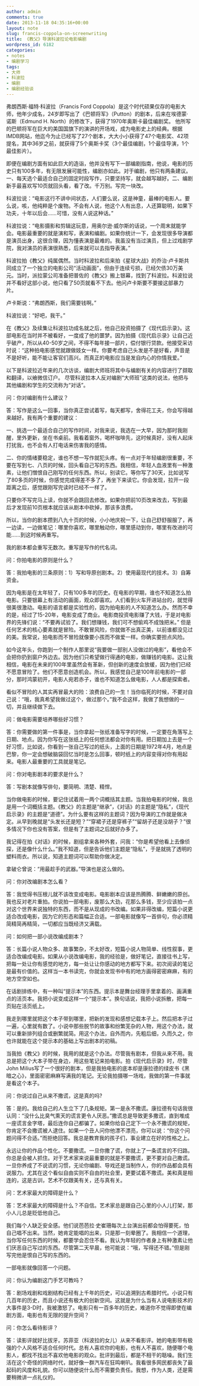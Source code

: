 ```yaml
---
author: admin
comments: true
date: 2013-11-18 04:35:16+00:00
layout: note
slug: francis-coppola-on-screenwriting
title: 《教父》导演科波拉论电影编剧
wordpress_id: 6182
categories:
- notes
- 编剧学习
tags:
- 大师
- 科波拉
- 编剧
- 编剧经验谈
---
```


弗朗西斯·福特·科波拉（Francis Ford Coppola）是这个时代硕果仅存的电影大师，他年少成名，24岁即写出了《巴顿将军》（Putton）的剧本，后来在埃德蒙·诺斯（Edmund H. North）的修改下，获得了1970年奥斯卡最佳编剧奖。 他所写的巴顿将军在巨大的美国国旗下的演讲的开场戏，成为电影史上的经典。根据IMDB网站，他迄今为止已经写了27个剧本，大大小小获得了47个电影奖、42项提名，其中36岁之前，就获得了5个奥斯卡奖（3个最佳编剧，1个最佳导演，1个最佳影片）。

即便在编剧方面有如此巨大的造诣，他并没有写下一部编剧指南，他说，电影的历史只有100多年，有无限发展可能性，编剧亦如此。对于编剧，他只有两条建议。一、每天选个最适合自己的固定时段写作，只要坚持写，就会越写越好。二、编剧新手最喜欢写10页就回头看，看了改。千万别。写完一块改。

科波拉说：“电影这行不讲中间状态，人们要么说，这是神童，最棒的电影人。要么说，咳，他纯粹是个废物。不会有人说，他这个人有出息，人还算聪明，如果下功夫，十年以后会……可惜，没有人说这种话。”

科波拉说：“电影摄影和剪辑这玩意，用奥尔逊·威尔斯的话说，一个周末就能学会。电影最重要的就是演和写，表演和编剧。如果你统计一下，会发现很多导演都是演员出身，这很合理，因为懂表演是最难的。我虽没有当过演员，但上过戏剧学院，我对演员的表演很熟悉，后来就可以去指导表演。”

科波拉拍《教父》纯属偶然。当时科波拉和后来拍《星球大战》的乔治·卢卡斯共同成立了一个独立的电影公司“活动画面”，但由于连续亏损，已经欠债30万美元。当时，派拉蒙公司准备把普佐的《教父》搬上银幕，找到了科波拉。科波拉说并不看好这部小说，他只看了50页就看不下去。他问卢卡斯要不要接这部暴力片。

卢卡斯说：“弗朗西斯，我们需要钱啊。”

科波拉说：“好吧，我干。”

在《教父》及续集让科波拉功成名就之后，他自己投资拍摄了《现代启示录》。这部电影在当时并不被看好，一度成了他的噩梦。因为拍摄《现代启示录》让自己近乎破产，所以从40-50岁之间，不得不每年接一部片，偿付银行贷款。他接受采访时说：“这种拍电影感觉就跟做妓女一样。你要考虑自己头发是不是好看，声音是不是好听，能不能让客官们高兴。而真正的电影应当是发自内心的你情我爱。”

以下是科波拉近年来的几次访谈，编剧大师班将其中与编剧有关的内容进行了撷取和翻译，以飨微信订户。 尽管科波拉本人反对编剧“大师班”这类的说法，他把与其他编剧和学生的交流称为“对话”。



问：你对编剧有什么建议？

答：写作是这么一回事，当你真正尝试着写，每天都写，舍得花工夫，你会写得越来越好。我有两个重要的建议：

一、挑选一个最适合自己的写作时间，对我来说，我选在一大早，因为那时我刚醒，里外更新，坐在书桌前。我看着窗外，喝杯咖啡先，这时候真好，没有人起床打扰我，也不会有人打电话来伤害我的感情。

二、你的情绪要稳定，谁也不想一写作就犯头疼。有一点对于年轻编剧很重要，不要在写到七、八页的时候，回头看自己写的东西。我相信，年轻人血液里有一种激素，让他们憎恨自己刚写的任何东西。所以，别读它。等你写了30天，比如说写了80多页的时候，你感觉完成得差不多了，再坐下来读它。你会发现，拉开一段距离之后，感觉跟刚写完读时已经不一样了。

只要你不写完马上读，你就不会跳回去修改。如果你把前10页改来改去，写到最后才发现前10页根本就应该从剧本中砍掉，那该多浪费。

所以，当你的剧本攒到八九十页的时候，小小地庆祝一下，让自己舒舒服服了，再一边读，一边做笔记：哪里你喜欢，哪里触动你，哪里感动到你，哪里有改进的可能……到这时候再重写。

我的剧本都会重写无数次。重写是写作的代名词。

问：你拍电影的原则是什么？

答：我拍电影的三条原则：1）写和导原创剧本。2）使用最现代的技术。3）自筹资金。

因为电影是在太年轻了，只有100多年的历史。在电影的早期，谁也不知道怎么拍电影。只要银幕上有活动的画面，观众即喜欢。人们看到火车开进站台的，就觉得很美很激动。电影的语言都是实验性的，因为拍电影的人不知道怎么办。然而不幸的是，经过了15-20年，电影变成了商业。电影商投资电影赚了大钱，于是对电影界的先锋们说：“不要再试验了。我们想赚钱，我们可不想偷鸡不成蚀把米。”
但是任何艺术的核心要素就是冒险。不敢冒风险，你就做不出真正美，以前谁都没见过的美。我常说，拍电影而不冒险就像要小孩而不做爱一样。你确实要担点风险。

如今这年头，你跑到一个制作人那里说“我要做一部别人没做过的电影”，看他会不会把你扔到窗户外边去。因为他们只希望做行得通的电影，做赚钱的电影。这让我相信，电影在未来的100年里虽然会有革新，但创新的速度会放缓，因为他们已经不愿意冒险了。他们不愿意创造机会。所以，我感觉自己是100年前电影的一部分，那时鸿蒙初开，电影人宛若赤子，谁也不知道怎么做电影，人人都是探索者。

看似不冒险的人其实再冒最大的险：浪费自己的一生！当你临死的时候，不要对自己说：“哦，我真希望我做过这个，做过那个。”我不会这样，我做了我想做的一切，并且继续做下去。

问：做电影需要培养哪些好习惯？

答：你需要做的第一件事是，当你拿起一张纸准备写字的时候，一定要在角落写上日期、地点。因为你写在这张纸上的任何想法都会对你有用。把日期加上去是一个好习惯，比如说，你看到一张自己写过的纸头，上面的日期是1972年4月，地点是巴黎，你一定会想破脑袋回忆当时是怎么回事，顿时纸上的内容变得对你有用起来。电影人最重要的工具就是笔记。

问：你对电影剧本的要求是什么？

答：写剧本就像写俳句，要简明、清楚、精悍。

当你做电影的时候，要记住试着用一两个词概括其主题。当我拍电影的时候，我总是用一个词概括主题。《教父》的主题是“继承”，《对话》的主题是“隐私”，《现代启示录》的主题是“道德”。为什么要有这样的主题词？因为导演的工作就是做决定。从早到晚就是“头发长还是短？”“穿裙子还是穿裤子”“留胡子还是没胡子？”很多情况下你也没有答案，但是有了主题词之后就好办多了。

我记得在拍《对话》的时候，剧组拿来各种外套，问我：“你是希望他看上去像侦探，还是像什么什么。”我不知道，但是告诉他们主题是“隐私”，于是就挑了透明的塑料雨衣。所以说，知道主题词可以帮助你做决定。

拿破仑曾说：“用最趁手的武器。”导演也是这么做的。

问：你对改编剧本怎么看？

答：我觉得书压根儿就不该改变成电影。电影剧本应该是热腾腾、鲜嫩嫩的原创。我也反对老片重拍。你说拍一部电影，废那么大劲，花那么多钱，至少应该拍一点对这个世界来说独特的东西，而不是从现成的书改编。如果非得改编，短篇小说更适合改成电影，因为它的形态和篇幅正合适。一部电影就像写一首俳句，你必须精简精简再精简，一切都应当既经济又满载。

问：如何把一部小说改编成剧本？

答：长篇小说人物众多、故事繁杂，不太好改，短篇小说人物简单、线性叙事，更适合改编成电影。如果从小说改编电影，我的经验是，做好笔记，直接往书上写，把每一处让你有感觉的地方，每一处让让你感动的地方都写下来。初次阅读的笔记是最有价值的。这样当一本书读完，你就会发现书中有的地方画得密密麻麻，有的地方空空如也。

在话剧排练中，有一种叫“提示本”的东西。提示本是舞台经理手里拿着的、画满重点的活页本。我把小说变成这样一个“提示本”。换句话说，我把小说拆散，把每一页贴在活页纸上。

我走到哪里就把这个本子带到哪里，把新的发现和感想记载本子上。然后把本子过一遍，心里就有数了。小说中那些脱节的故事和纷繁芜杂的人物，用这个办法，就可以重新排列组合或删繁就简。用这个办法，自外而内，先粗后细，久而久之，你也许就能在这个提示本的基础上写出剧本的初稿。

当我拍《教父》的时候，我用的就是这个办法。尽管我有剧本，但我从来不用。我总是把这个大本子带在身边，用这些笔记来拍电影。拍《现代启示录》时，尽管John Milius写了一个很好的剧本，但是我拍电影的底本却是康拉德的绿皮书《黑暗之心》，里面密密麻麻写满我的笔记。无论我拍摄哪一场戏，我做的第一件事就是看这个本子。

问：你说过自己从来不撒谎，这是真的吗?

答：是的。我给自己的人生立下了几条规矩。第一是永不撒谎。康拉德有句话我很认同：“没什么比臭气熏天的谎言更令人厌恶。”撒谎总是导致更多撒谎，直到堆成一座谎言金字塔，最后连你自己都骗了。如果你给自己定下一个永不撒谎的规矩，你肯定不会撒谎被人逮住。如果一个丑人问你他漂不漂亮，你可以说：“你这个问题问得不合适。”而拒绝回答。我总是教育我的孩子们，事业建立在好的性格之上。

永远让你的作品个性化。不要撒谎。一旦你撒了谎，你就上了一条谎言的不归路。你总是会被人抓住。对于艺术家来说最重要的就是不要撒谎，更不要对自己撒谎。一旦你养成了不说谎的习惯，无论你编剧、导戏还是当制作人，你的作品都会具有说服力。尤其在这个看似自由实则不自由的社会里，更要试着不撒谎。美和真是相连的，这是古训，艺术不仅跟美有关，还与真有关。

问：艺术家最大的障碍是什么？

答：艺术家最大的障碍是什么？不自信。艺术家总是跟自己心里的小人儿打架，那小人儿总是贬低他自己。

我们每个人缺乏安全感。他们说芭芭拉·史崔珊每次上台演出前都会怕得要死，怕自己唱不出来。当然，她肯定能唱的出来，只是那一刻晕圈了。我相信一个道理，当你写任何东西的时候，都要学会忍住不看。我认为年轻的作者身上有种激素让他们厌恶自己写过的东西。尽管第二天早晨，他可能说：“哦，写得还不错。”但是刚写完他是恨自己写的东西的。

一部电影就像回答一个问题。

问：你认为编剧这门手艺可教吗？

答：剧场戏剧和戏剧结构已经有上千年的历史，可以追溯到古希腊时代。小说只有几百年的历史，而且小说还有极大的创新空间。这就是为什么当有人说电影技术的大事件是3-D时，我被激怒了。电影只有一百多年的历史，难道你不觉得即使在编剧方面，电影也有无限的提升空间？

问：你怎么看待影评？

答：读影评就好比拔牙。苏菲亚（科波拉的女儿）从来不看影评。她的电影带有极强的个人风格不适合任何时代。总有人喜欢你的电影，也有人不喜欢，随便哪个电影人，都找不找出不喜欢他电影的观众。批评到最后，都是不相干的聒噪。我们生活在这个奇怪的网络时代，就好像一群汽车在狂鸣喇叭。我看很多网民都丧失了最起码的风度和礼貌。你可以随便说什么而不需要负责任。我想，作为人类，还是需要稍微讲一点礼仪的。
